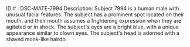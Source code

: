 ID # : DSC-MATE-7994
Description: Subject 7994 is a human male with unusual facial features. The subject has a prominent spot located on their mouth, and their mouth assumes a frightening expression when they are agitated or in shock. The subject's eyes are a bright blue, with a unique appearance similar to clown eyes. The subject's head is adorned with a shaved monk-like hairdo.